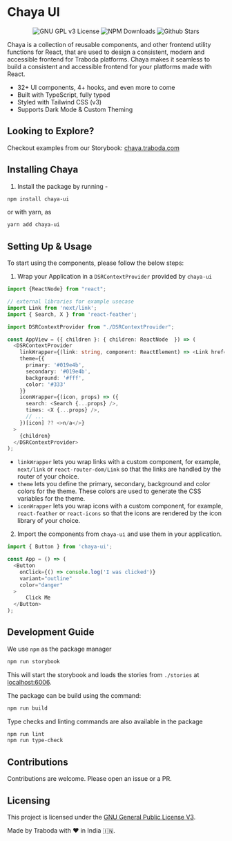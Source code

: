 # Chaya UI

<p align="center">
  <img alt="GNU GPL v3 License" src="https://img.shields.io/github/license/traboda/chaya"/>
  <img alt="NPM Downloads" src="https://img.shields.io/npm/dm/chaya-ui.svg?style=flat"/>
  <img alt="Github Stars" src="https://badgen.net/github/stars/traboda/chaya" />
</p>

Chaya is a collection of reusable components, and other frontend utility functions for React, 
that are used to design a consistent, modern and accessible frontend for Traboda platforms.
Chaya makes it seamless to build a consistent and accessible frontend for your platforms made
with React.

- 32+ UI components, 4+ hooks, and even more to come
- Built with TypeScript, fully typed
- Styled with Tailwind CSS (v3)
- Supports Dark Mode & Custom Theming

## Looking to Explore?

Checkout examples from our Storybook: [chaya.traboda.com](https://chaya.traboda.com/)

## Installing Chaya

1. Install the package by running - 
```bash
npm install chaya-ui
```
or with yarn, as 
```bash
yarn add chaya-ui
```

## Setting Up & Usage

To start using the components, please follow the below steps:

1. Wrap your Application in a `DSRContextProvider` provided by `chaya-ui`

```ts
import {ReactNode} from "react";

// external libraries for example usecase
import Link from 'next/link';
import { Search, X } from 'react-feather';

import DSRContextProvider from "./DSRContextProvider";

const AppView = ({ children }: { children: ReactNode  }) => (
  <DSRContextProvider
    linkWrapper={(link: string, component: ReactElement) => <Link href={link}>{component}</Link>}
    theme={{
      primary: '#019e4b',
      secondary: '#019e4b',
      background: '#fff',
      color: '#333'
    }}
    iconWrapper={(icon, props) => ({
      search: <Search {...props} />,
      times: <X {...props} />,
      // ...
    })[icon] ?? <>n/a</>}
  >
    {children}
  </DSRContextProvider>
);

```

- `linkWrapper` lets you wrap links with a custom component, for example, `next/link` or `react-router-dom/Link`
so that the links are handled by the router of your choice.
- `theme` lets you define the primary, secondary, background and color colors for the theme. These colors are used to
generate the CSS variables for the theme.
- `iconWrapper` lets you wrap icons with a custom component, for example, `react-feather` or `react-icons` so that the icons
are rendered by the icon library of your choice.

2. Import the components from `chaya-ui` and use them in your application.

```ts
import { Button } from 'chaya-ui';

const App = () => (
  <Button 
    onClick={() => console.log('I was clicked')} 
    variant="outline" 
    color="danger"
  >
      Click Me
  </Button>
);
```

## Development Guide

We use `npm` as the package manager

```bash
npm run storybook
```

This will start the storybook and loads the stories from `./stories` at [localhost:6006](http://localhost:6006).

The package can be build using the command:

```bash
npm run build
```

Type checks and linting commands are also available in the package

```bash
npm run lint
npm run type-check
```

## Contributions

Contributions are welcome. Please open an issue or a PR.

## Licensing

This project is licensed under the [GNU General Public License V3](LICENSE).

Made by Traboda with ❤️ in India 🇮🇳.